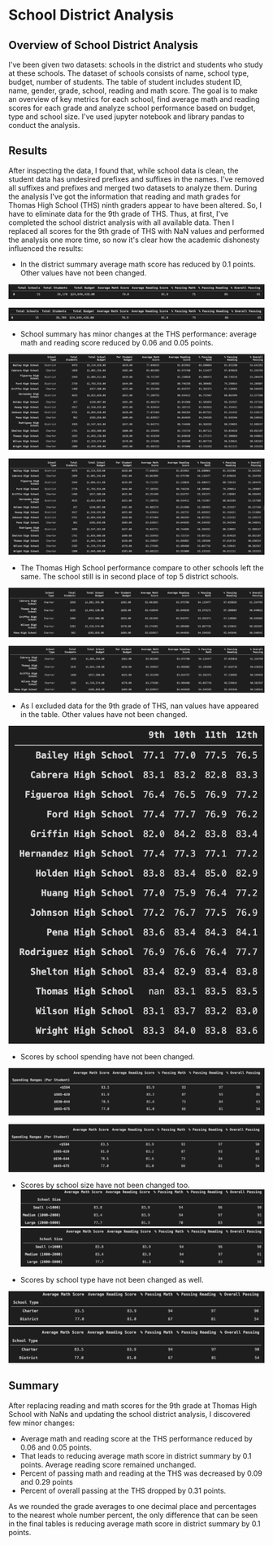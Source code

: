 # School District Analysis
## Overview of School District Analysis
I've been given two datasets: schools in the district and students who study at these schools. 
The dataset of schools consists of name, school type, budget, number of students.
The table of student includes student ID, name, gender, grade, school, reading and math score.
The goal is to make an overview of key metrics for each school, find average math and reading scores for each grade and analyze school performance based on budget, type and school size.
I've used jupyter notebook and library pandas to conduct the analysis.

## Results
After inspecting the data, I found that, while school data is clean, the student data has undesired prefixes and suffixes in the names. I've removed all suffixes and prefixes and merged two datasets to analyze them.
During the analysis I've got the information that reading and math grades for Thomas High School (THS) ninth graders appear to have been altered. So, I have to eliminate data for the 9th grade of THS. Thus, at first, I've completed the school district analysis with all available data. Then I replaced all scores for the 9th grade of THS with NaN values and performed the analysis one more time, so now it's clear how the academic dishonesty influenced the results:

- In the district summary average math score has reduced by 0.1 points. Other values have not been changed.

![District summary](https://github.com/angkohtenko/School_District_Analysis/blob/main/Resources/District%20summary.png)

![District summary, excluding the 9th grade of THS](https://github.com/angkohtenko/School_District_Analysis/blob/main/Resources/District%20summary%20(excl_9th%20THS).png)

- School summary has minor changes at the THS performance: average math and reading score reduced by 0.06 and 0.05 points.

![School summary](https://github.com/angkohtenko/School_District_Analysis/blob/main/Resources/School_summary.png)

![School summary, excluding the 9th grade of THS](https://github.com/angkohtenko/School_District_Analysis/blob/main/Resources/School_summary_(excl_9th_THS).png)

- The Thomas High School performance compare to other schools left the same. The school still is in second place of top 5 district schools.

![Top 5 schools](https://github.com/angkohtenko/School_District_Analysis/blob/main/Resources/Top_5_schools.png)

![Top 5 schools, excluding the 9th grade of THS](https://github.com/angkohtenko/School_District_Analysis/blob/main/Resources/Top_5_schools_(excl_9th_THS).png)

- As I excluded data for the 9th grade of THS, nan values have appeared in the table. Other values have not been changed.

![Top 5 schools](https://github.com/angkohtenko/School_District_Analysis/blob/main/Resources/Math_scores_by_grade_(excl_9th_THS).png)

- Scores by school spending have not been changed.

![Scores by school spending](https://github.com/angkohtenko/School_District_Analysis/blob/main/Resources/Scores_by_school_spending.png)

![Scores by school spending, excluding the 9th grade of THS](https://github.com/angkohtenko/School_District_Analysis/blob/main/Resources/Scores_by_school_spending_(excl_9th_THS).png)

- Scores by school size have not been changed too.
![](https://github.com/angkohtenko/School_District_Analysis/blob/main/Resources/Scores_by_school_size.png)
![](https://github.com/angkohtenko/School_District_Analysis/blob/main/Resources/Scores_by_school_size_(excl_9th_THS).png)

- Scores by school type have not been changed as well.

![](https://github.com/angkohtenko/School_District_Analysis/blob/main/Resources/Scores_by_school_type.png)
![](https://github.com/angkohtenko/School_District_Analysis/blob/main/Resources/Scores_by_school_type_(excl_9th_THS).png)

## Summary
After replacing reading and math scores for the 9th grade at Thomas High School with NaNs and updating the school district analysis, I discovered few minor changes:

- Average math and reading score at the THS performance reduced by 0.06 and 0.05 points.
- That leads to reducing average math score in district summary by 0.1 points. Average reading score remained unchanged.
- Percent of passing math and reading at the THS was decreased by 0.09 and 0.29 points
- Percent of overall passing at the THS dropped by 0.31 points.

As we rounded the grade averages to one decimal place and percentages to the nearest whole number percent, the only difference that can be seen in the final tables is reducing average math score in district summary by 0.1 points.

